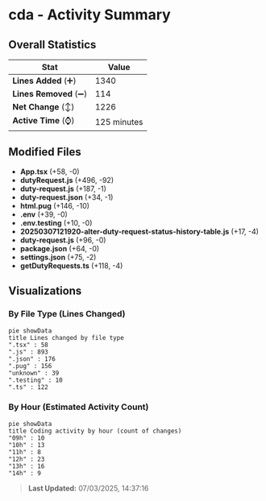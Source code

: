 # cda - Activity Summary 

## Overall Statistics

| Stat                   | Value                                                             |
| ---------------------- | ----------------------------------------------------------------- |
| **Lines Added** (➕)   | 1340                                          |
| **Lines Removed** (➖) | 114                                        |
| **Net Change** (↕)    | 1226                |
| **Active Time** (⌚)   | 125 minutes |


## Modified Files
- **App.tsx** (+58, -0)
- **dutyRequest.js** (+496, -92)
- **duty-request.js** (+187, -1)
- **duty-request.json** (+34, -1)
- **html.pug** (+146, -10)
- **.env** (+39, -0)
- **.env.testing** (+10, -0)
- **20250307121920-alter-duty-request-status-history-table.js** (+17, -4)
- **duty-request.js** (+96, -0)
- **package.json** (+64, -0)
- **settings.json** (+75, -2)
- **getDutyRequests.ts** (+118, -4)

## Visualizations

### By File Type (Lines Changed)

```mermaid
pie showData
title Lines changed by file type
".tsx" : 58
".js" : 893
".json" : 176
".pug" : 156
"unknown" : 39
".testing" : 10
".ts" : 122
```

### By Hour (Estimated Activity Count)

```mermaid
pie showData
title Coding activity by hour (count of changes)
"09h" : 10
"10h" : 13
"11h" : 8
"12h" : 23
"13h" : 16
"14h" : 9
```


> **Last Updated:** 07/03/2025, 14:37:16